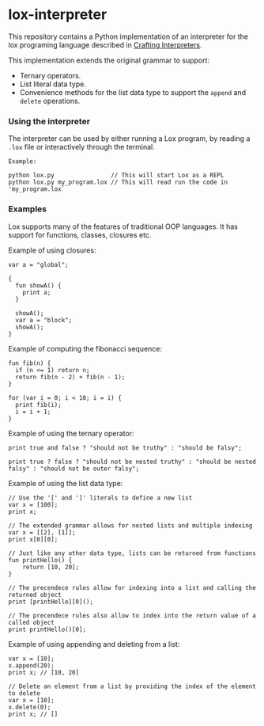 # lox-interpreter

This repository contains a Python implementation of an interpreter for the lox programing language described in [Crafting Interpreters](https://craftinginterpreters.com).

This implementation extends the original grammar to support:

- Ternary operators.
- List literal data type.
- Convenience methods for the list data type to support the `append` and `delete` operations.

### Using the interpreter

The interpreter can be used by either running a Lox program, by reading a `.lox` file or interactively through the terminal.

```
Example:

python lox.py                // This will start Lox as a REPL
python lox.py my_program.lox // This will read run the code in 'my_program.lox`
```

### Examples

Lox supports many of the features of traditional OOP languages. It has support for functions, classes, closures etc.

Example of using closures:

```
var a = "global";

{
  fun showA() {
    print a;
  }

  showA();
  var a = "block";
  showA();
}
```

Example of computing the fibonacci sequence:

```
fun fib(n) {
  if (n <= 1) return n;
  return fib(n - 2) + fib(n - 1);
}

for (var i = 0; i < 10; i = i) {
  print fib(i);
  i = i + 1;
}
```

Example of using the ternary operator:

```
print true and false ? "should not be truthy" : "should be falsy";

print true ? false ? "should not be nested truthy" : "should be nested falsy" : "should not be outer falsy";
```

Example of using the list data type:

```
// Use the '[' and ']' literals to define a new list
var x = [100];
print x;

// The extended grammar allows for nested lists and multiple indexing
var x = [[2], [1]];
print x[0][0];

// Just like any other data type, lists can be returned from functions
fun printHello() {
    return [10, 20];
}

// The precendece rules allow for indexing into a list and calling the returned object
print [printHello][0]();

// The precendece rules also allow to index into the return value of a called object
print printHello()[0];
```

Example of using appending and deleting from a list:

```
var x = [10];
x.append(20);
print x; // [10, 20]

// Delete an element from a list by providing the index of the element to delete
var x = [10];
x.delete(0);
print x; // []
```
